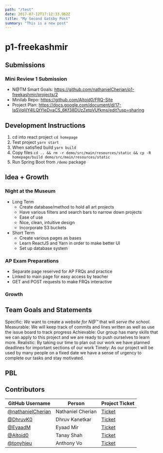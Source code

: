 ```yaml
---
path: "/test"
date: 2017-07-12T17:12:33.962Z
title: "My Second Gatsby Post"
summary: "This is a new post"
---
```


# p1-freekashmir

## Submissions
### Mini Review 1 Submission
 - N@TM Smart Goals: https://github.com/nathanielCherian/p1-freekashmir/projects/2
 - Minilab Repo: https://github.com/Altoid0/FRQ-Site
 - Project Plan: https://docs.google.com/document/d/17-laSVqIiIY4lLQtYIeDvaCS_6Kf38DUzZetpVUfkms/edit?usp=sharing


## Development Instructions 
1. cd into react project `cd homepage`
2. Test project `yarn start`
3. When satisfied build `yarn build`
4. Copy files `cd .. && rm -r demo/src/main/resources/static && cp -R homepage/build demo/src/main/resources/static`
5. Run Spring Boot from `/demo` package

## Idea + Growth 

### Night at the Museum
- Long Term
	- Create database/method to hold all art projects
	- Have various filters and search bars to narrow down projects
	- Ease of use 
	- Nice, clean, intuitive design
	- Incorporate S3 buckets
- Short Term
	- Create various pages as bases
	- Learn ReactJS and Yarn in order to make better UI
	- Set up database system

### AP Exam Preparations
- Separate page reserved for AP FRQs and practice
- Linked to main page for easy access by teacher
- GET and POST requests to make FRQs interactive

### Growth

## Team Goals and Statements
Specific: *We* want to create a *website for N@™* that will *serve the school*.
Measurable: We will keep track of commits and lines written as well as use the issue board to track progress
Achievable: Our group has many skills that we can apply to this project and we are ready to push ourselves to learn more.
Realistic: By taking our time to plan out our work we have planned deadlines for important sections of our work
Timely: As our project will be used by many people on a fixed date we have a sense of urgency to complete our tasks and stay motivated. 

## PBL

## Contributors

| GitHub Username | Person | Project Ticket | 
| --- | --- | --- |
| [@nathanielCherian](https://github.com/nathanielCherian) | Nathaniel Cherian | [Ticket](https://github.com/nathanielCherian/p1-freekashmir/issues/1) |
| [@DhruvK0](https://github.com/DhruvK0) | Dhruv Kanetkar | [Ticket](https://github.com/nathanielCherian/p1-freekashmir/issues/2) |
| [@EyaadM](https://github.com/eyaadm) | Eyaad Mir | [Ticket](https://github.com/nathanielCherian/p1-freekashmir/issues/6) |
| [@Altoid0](https://github.com/Altoid0) | Tanay Shah | [Ticket](https://github.com/nathanielCherian/p1-freekashmir/issues/3) |
| [@tonyhieu](https://github.com/tonyhieu) | Anthony Vo | [Ticket](https://github.com/nathanielCherian/p1-freekashmir/issues/4) |
